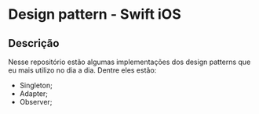 # Design pattern - Swift iOS

## Descrição

Nesse repositório estão algumas implementações dos design patterns que eu mais utilizo no dia a dia. Dentre eles estão:
* Singleton;
* Adapter;
* Observer;
